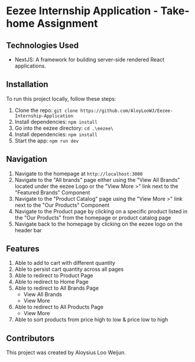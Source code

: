 # Eezee Internship Application - Take-home Assignment

## Technologies Used
- NextJS: A framework for building server-side rendered React applications.

## Installation
To run this project locally, follow these steps:

1. Clone the repo: `git clone https://github.com/AloyLooWJ/Eezee-Internship-Application`
2. Install dependencies: `npm install`
3. Go into the eezee directory: `cd .\eezee\`
4. Install dependencies: `npm install`
5. Start the app: `npm run dev`

## Navigation
1. Navigate to the homepage at `http://localhost:3000`
2. Navigate to the "All brands" page either using the "View All Brands" located under the eezee Logo or the "View More >" link next to the "Featured Brands" Component
3. Navigate to the "Product Catalog" page using the "View More >" link next to the "Our Products" Component
4. Navigate to the Product page by clicking on a specific product listed in the "Our Products" from the homepage or product catalog page
5. Navigate back to the homepage by clicking on the eezee logo on the header bar

## Features
1. Able to add to cart with different quantity
2. Able to persist cart quantity across all pages
3. Able to redirect to Product Page
4. Able to redirect to Home Page
5. Able to redirect to All Brands Page
    -	View All Brands
    -	View More
6. Able to redirect to All Products Page
    -	View More
7. Able to sort products from price high to low & price low to high

## Contributors
This project was created by Aloysius Loo Weijun.
